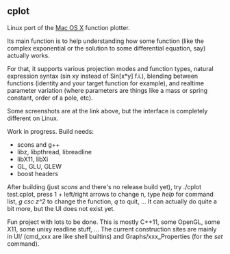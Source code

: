 ## cplot

Linux port of the [Mac OS X](http://www.zoon.cc/cplot/) function plotter.

Its main function is to help understanding how some function (like the complex
exponential or the solution to some differential equation, say) actually works.

For that, it supports various projection modes and function types, natural expression
syntax (sin xy instead of Sin[x*y] f.i.), blending between functions (identity and your
target function for example), and realtime parameter variation (where parameters
are things like a mass or spring constant, order of a pole, etc).

Some screenshots are at the link above, but the interface is completely different
on Linux.

Work in progress. Build needs:

- scons and g++
- libz, libpthread, libreadline
- libX11, libXi
- GL, GLU, GLEW
- boost headers

After building (just *scons* and there's no release build yet),
try ./cplot test.cplot, press 1 + left/right arrows to change n,
type *help* for command list, *g csc z^2* to change the function, *q* to quit, ...
It can actually do quite a bit more, but the UI does not exist yet.

Fun project with lots to be done.
This is mostly C++11, some OpenGL, some X11, some unixy readline stuff, ...
The current construction sites are mainly in UI/ (cmd_xxx are like shell builtins)
and Graphs/xxx_Properties (for the *set* command).
